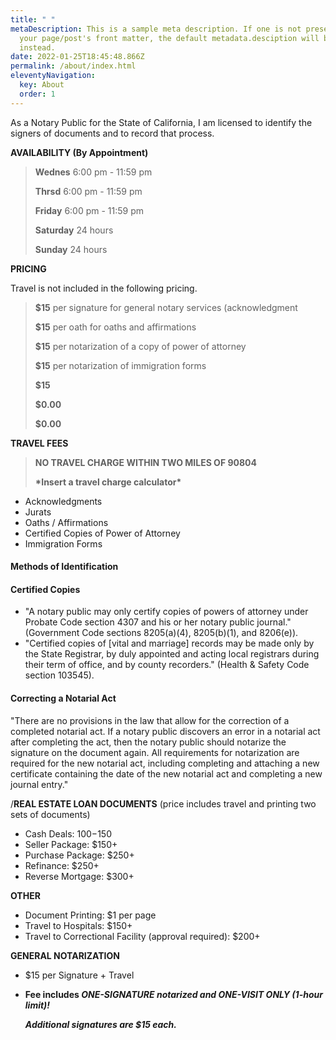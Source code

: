 ```yaml
---
title: " "
metaDescription: This is a sample meta description. If one is not present in
  your page/post's front matter, the default metadata.desciption will be used
  instead.
date: 2022-01-25T18:45:48.866Z
permalink: /about/index.html
eleventyNavigation:
  key: About
  order: 1
---
```

As a Notary Public for the State of California, I am licensed to identify the signers of documents and to record that process. 

**AVAILABILITY (By Appointment)**

> **Wednes**  6:00 pm - 11:59 pm
>
> **Thrsd**  6:00 pm - 11:59 pm
>
> **Friday** 6:00 pm - 11:59 pm
>
> **Saturday** 24 hours
>
> **Sunday** 24 hours

**PRICING**

Travel is not included in the following pricing.

> **$15** per signature for general notary services (acknowledgment
>
> **$15** per oath for oaths and affirmations
>
> **$15** per notarization of a copy of power of attorney
>
> **$15** per notarization of immigration forms
>
> **$15**
>
> **$0.00**
>
> **$0.00**

**TRAVEL FEES**
>
> **NO TRAVEL CHARGE WITHIN TWO MILES OF 90804**
>
> **\*Insert a travel charge calculator\***

* Acknowledgments
* Jurats
* Oaths / Affirmations
* Certified Copies of Power of Attorney
* Immigration Forms 

#### Methods of Identification

#### Certified Copies

* "A notary public may only certify copies of powers of attorney under Probate Code section
  4307 and his or her notary public journal." (Government Code sections 8205(a)(4), 8205(b)(1),
  and 8206(e)).
* "Certified copies of \[vital and marriage] records may be made only by the State Registrar, by duly appointed and acting local registrars during their term of office, and by county recorders." (Health & Safety Code section 103545).

#### Correcting a Notarial Act

"There are no provisions in the law that allow for the correction of a completed notarial act. If a notary public discovers an error in a notarial act after completing the act, then the notary public should notarize the signature on the document again. All requirements for notarization are required for the new notarial act, including  completing and attaching a new certificate containing the date of the new notarial act and completing a new journal entry."



/**REAL ESTATE LOAN DOCUMENTS** (price includes travel and printing two sets of documents)

* Cash Deals: $100-$150
* Seller Package: $150+
* Purchase Package: $250+
* Refinance: $250+
* Reverse Mortgage: $300+

**OTHER**

* Document Printing: $1 per page
* Travel to Hospitals: $150+
* Travel to Correctional Facility (approval required): $200+

**GENERAL NOTARIZATION**

* $15 per Signature + Travel
* **Fee includes *ONE-SIGNATURE notarized and ONE-VISIT ONLY (1-hour limit)!***

  ***Additional signatures are $15 each.***